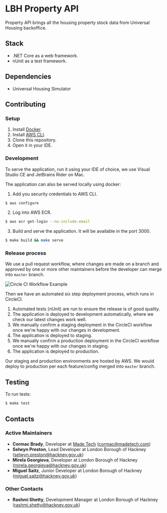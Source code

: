 # LBH Property API

Property API brings all the housing property stock data from Universal Housing backoffice.

## Stack

- .NET Core as a web framework.
- nUnit as a test framework.

## Dependencies

- Universal Housing Simulator

## Contributing

### Setup

1. Install [Docker][docker-download].
2. Install [AWS CLI][AWS-CLI].
3. Clone this repository.
4. Open it in your IDE.

### Development

To serve the application, run it using your IDE of choice, we use Visual Studio CE and JetBrains Rider on Mac. 

The application can also be served locally using docker:
1.  Add you security credentials to AWS CLI.
```sh
$ aws configure
```
2. Log into AWS ECR.
```sh
$ aws ecr get-login --no-include-email
```
3. Build and serve the application. It will be available in the port 3000.
```sh
$ make build && make serve
```

### Release process

We use a pull request workflow, where changes are made on a branch and approved by one or more other maintainers before the developer can merge into `master` branch.

![Circle CI Workflow Example](docs/circle_ci_workflow.png)

Then we have an automated six step deployment process, which runs in CircleCI.

1. Automated tests (nUnit) are run to ensure the release is of good quality.
2. The application is deployed to development automatically, where we check our latest changes work well.
3. We manually confirm a staging deployment in the CircleCI workflow once we're happy with our changes in development. 
4. The application is deployed to staging.
5. We manually confirm a production deployment in the CircleCI workflow once we're happy with our changes in staging.
6. The application is deployed to production.

Our staging and production environments are hosted by AWS. We would deploy to production per each feature/config merged into  `master`  branch.

## Testing

To run tests:
```sh
$ make test
```

## Contacts

### Active Maintainers

- **Cormac Brady**, Developer at [Made Tech][made-tech] (cormac@madetech.com)
- **Selwyn Preston**, Lead Developer at London Borough of Hackney (selwyn.preston@hackney.gov.uk)
- **Mirela Georgieva**, Developer at London Borough of Hackney (mirela.georgieva@hackney.gov.uk)
- **Miguel Saitz**, Junior Developer at London Borough of Hackney (miguel.saitz@hackney.gov.uk)

### Other Contacts

- **Rashmi Shetty**, Development Manager at London Borough of Hackney (rashmi.shetty@hackney.gov.uk)

[docker-download]: https://www.docker.com/products/docker-desktop
[universal-housing-simulator]: https://github.com/LBHackney-IT/lbh-universal-housing-simulator
[made-tech]: https://madetech.com/
[AWS-CLI]: https://aws.amazon.com/cli/
